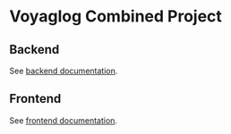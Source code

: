 # Voyaglog Combined Project

## Backend
See [backend documentation](backend/README-backend.md).

## Frontend
See [frontend documentation](frontend/README-frontend.md).
